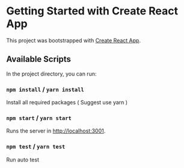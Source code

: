 # Getting Started with Create React App

This project was bootstrapped with [Create React App](https://github.com/facebook/create-react-app).

## Available Scripts

In the project directory, you can run:

### `npm install` / `yarn install`

Install all required packages ( Suggest use yarn ) 

### `npm start` / `yarn start`

Runs the server in [http://localhost:3001](http://localhost:3001).

### `npm test` / `yarn test`

Run auto test
